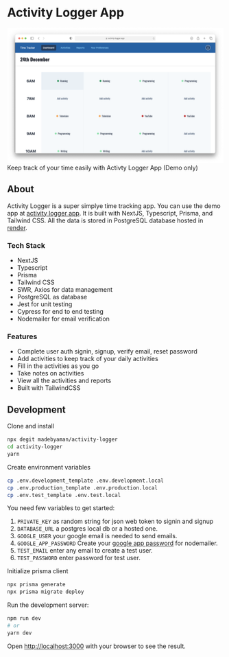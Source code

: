 # Activity Logger App

![Activity Logger App](./public/screenshot.png)
Keep track of your time easily with Activty Logger App (Demo only)

## About

Activity Logger is a super simplye time tracking app. You can use the demo app at [activity logger app](https://activity-logger.vercel.app/). It is built with NextJS, Typescript, Prisma, and Tailwind CSS. All the data is stored in PostgreSQL database hosted in [render](https://render.com).

### Tech Stack

- NextJS
- Typescript
- Prisma
- Tailwind CSS
- SWR, Axios for data management
- PostgreSQL as database
- Jest for unit testing
- Cypress for end to end testing
- Nodemailer for email verification

### Features

- Complete user auth signin, signup, verify email, reset password
- Add activities to keep track of your daily activities
- Fill in the activities as you go
- Take notes on activities
- View all the activities and reports
- Built with TailwindCSS

## Development

Clone and install

```bash
npx degit madebyaman/activity-logger
cd activity-logger
yarn
```

Create environment variables

```bash
cp .env.development_template .env.development.local
cp .env.production_template .env.production.local
cp .env.test_template .env.test.local
```

You need few variables to get started:

1. `PRIVATE_KEY` as random string for json web token to signin and signup
2. `DATABASE_URL` a postgres local db or a hosted one.
3. `GOOGLE_USER` your google email is needed to send emails.
4. `GOOGLE_APP_PASSWORD` Create your [google app password](https://support.google.com/mail/answer/185833?hl=en) for nodemailer.
5. `TEST_EMAIL` enter any email to create a test user.
6. `TEST_PASSWORD` enter password for test user.

Initialize prisma client

```bash
npx prisma generate
npx prisma migrate deploy
```

Run the development server:

```bash
npm run dev
# or
yarn dev
```

Open [http://localhost:3000](http://localhost:3000) with your browser to see the result.
